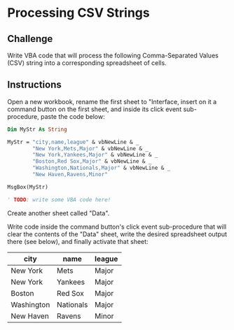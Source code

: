# Processing CSV Strings

## Challenge

Write VBA code that will process the following Comma-Separated Values (CSV) string into a corresponding spreadsheet of cells.

## Instructions

Open a new workbook, rename the first sheet to "Interface, insert on it a command button on the first sheet, and inside its click event sub-procedure, paste the code below:

```vb
Dim MyStr As String

MyStr = "city,name,league" & vbNewLine & _
        "New York,Mets,Major" & vbNewLine & _
        "New York,Yankees,Major" & vbNewLine & _
        "Boston,Red Sox,Major" & vbNewLine & _
        "Washington,Nationals,Major" & vbNewLine & _
        "New Haven,Ravens,Minor"

MsgBox(MyStr)

' TODO: write some VBA code here!
```

Create another sheet called "Data".

Write code inside the command button's click event sub-procedure that will clear the contents of the "Data" sheet, write the desired spreadsheet output there (see below), and finally activate that sheet:

city | name | league
--- | --- | ---
New York | Mets | Major
New York | Yankees | Major
Boston | Red Sox | Major
Washington | Nationals | Major
New Haven | Ravens | Minor
